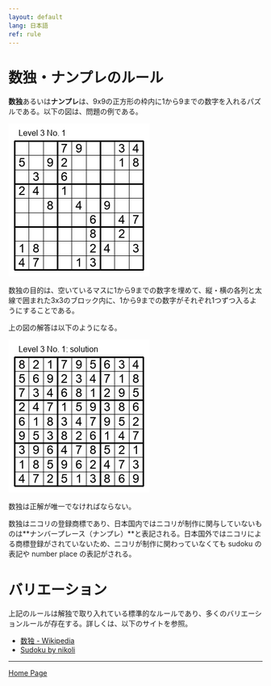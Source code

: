 ```yaml
---
layout: default
lang: 日本語
ref: rule
---
```


# 数独・ナンプレのルール

**数独**あるいは**ナンプレ**は、9x9の正方形の枠内に1から9までの数字を入れるパズルである。以下の図は、問題の例である。

![](img/3-1.jpg)

数独の目的は、空いているマスに1から9までの数字を埋めて、縦・横の各列と太線で囲まれた3x3のブロック内に、1から9までの数字がそれぞれ1つずつ入るようにすることである。

上の図の解答は以下のようになる。

![](img/3-1s.jpg)

数独は正解が唯一でなければならない。

数独はニコリの登録商標であり、日本国内ではニコリが制作に関与していないものは**ナンバープレース（ナンプレ）**と表記される。日本国外ではニコリによる商標登録がされていないため、ニコリが制作に関わっていなくても sudoku の表記や number place の表記がされる。

# バリエーション

上記のルールは解独で取り入れている標準的なルールであり、多くのバリエーションルールが存在する。詳しくは、以下のサイトを参照。

- [数独 - Wikipedia](https://ja.wikipedia.org/wiki/%E6%95%B0%E7%8B%AC)
- [Sudoku by nikoli](http://nikoli.co.jp/en/puzzles/sudoku.html)

- - -

[Home Page](./)

